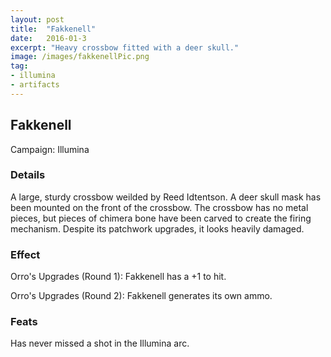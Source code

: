 ```yaml
---
layout: post
title:  "Fakkenell"
date:   2016-01-3
excerpt: "Heavy crossbow fitted with a deer skull."
image: /images/fakkenellPic.png
tag:
- illumina
- artifacts 
---
```


## Fakkenell
Campaign: Illumina

### Details

A large, sturdy crossbow weilded by Reed Idtentson. A deer skull mask has been mounted on the front of the crossbow. The crossbow has no metal pieces, but pieces of chimera bone have been carved to create the firing mechanism. Despite its patchwork upgrades, it looks heavily damaged.


### Effect

Orro's Upgrades (Round 1): Fakkenell has a +1 to hit.

Orro's Upgrades (Round 2): Fakkenell generates its own ammo.

### Feats

Has never missed a shot in the Illumina arc.
